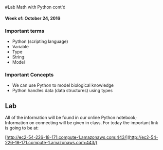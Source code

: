 #Lab Math with Python cont'd

#### Week of: October 24, 2016

### Important terms

* Python (scripting language)
* Variable
* Type
* String
* Model



### Important Concepts
* We can use Python to model biological knowledge
* Python handles data (data structures) using types


## Lab

All of the information will be found in our online Python notebook; Information on connecting will be given in class. For today the important link is going to be at:

[http://ec2-54-226-18-171.compute-1.amazonaws.com:443/](http://ec2-54-226-18-171.compute-1.amazonaws.com:443/)

